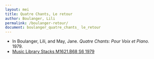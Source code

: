 ```yaml
---
layout: mei
title: Quatre Chants, Le retour
author: Boulanger, Lili
permalink: /boulanger-retour/
document: boulanger_quatre_chants_ le_retour
---
```


- In Boulanger, Lili, and May, Jane. *Quatre Chants: Pour Voix et Piano.* 1979.
- <a href="https://tufts-primo.hosted.exlibrisgroup.com/permalink/f/bnf7qa/01TUN_ALMA21101047520003851" target="_blank">Music Library Stacks  M1621.B68 S6 1979</a>
